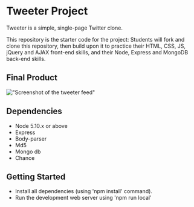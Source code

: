 # Tweeter Project

Tweeter is a simple, single-page Twitter clone.

This repository is the starter code for the project: Students will fork and clone this repository, then build upon it to practice their HTML, CSS, JS, jQuery and AJAX front-end skills, and their Node, Express and MongoDB back-end skills.

## Final Product

!["Screenshot of the tweeter feed"](linkgoeshere)

## Dependencies

- Node 5.10.x or above
- Express
- Body-parser
- Md5
- Mongo db
- Chance

## Getting Started

- Install all dependencies (using 'npm install' command).
- Run the development web server using 'npm run local'
